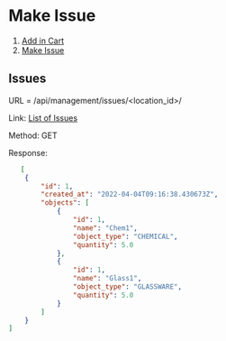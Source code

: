 # Make Issue

1. [Add in Cart](http://chemstore.azurewebsites.net/api/management/issue-cart/)
2. [Make Issue](http://chemstore.azurewebsites.net/api/management/issue-cart/1/merge/)


## **Issues**
URL = /api/management/issues/<location_id>/

Link: [List of Issues](https://chemstore.azurewebsites.net/api/management/issues/1/)

Method: GET

Response:
```json
   [
    {
        "id": 1,
        "created_at": "2022-04-04T09:16:38.430673Z",
        "objects": [
            {
                "id": 1,
                "name": "Chem1",
                "object_type": "CHEMICAL",
                "quantity": 5.0
            },
            {
                "id": 1,
                "name": "Glass1",
                "object_type": "GLASSWARE",
                "quantity": 5.0
            }
        ]
    }
]
```